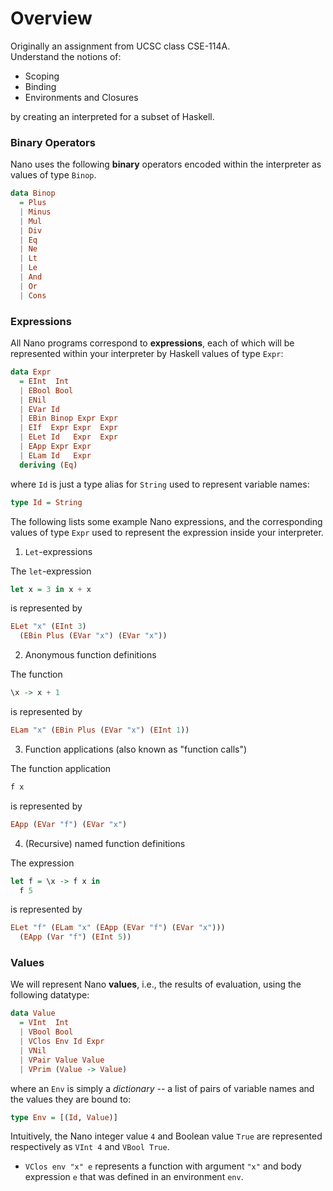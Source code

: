 # Overview
Originally an assignment from UCSC class CSE-114A. \
Understand the notions of:
  * Scoping
  * Binding
  * Environments and Closures

by creating an interpreted for a subset of Haskell.

### Binary Operators

Nano uses the following **binary** operators encoded
within the interpreter as values of type `Binop`.

```haskell
data Binop
  = Plus
  | Minus
  | Mul
  | Div
  | Eq
  | Ne
  | Lt
  | Le
  | And
  | Or
  | Cons
```

### Expressions

All Nano programs correspond to **expressions**,
each of which will be represented within your
interpreter by Haskell values of type `Expr`:

```haskell
data Expr
  = EInt  Int
  | EBool Bool
  | ENil
  | EVar Id
  | EBin Binop Expr Expr
  | EIf  Expr Expr  Expr
  | ELet Id   Expr  Expr
  | EApp Expr Expr
  | ELam Id   Expr
  deriving (Eq)
```

where `Id` is just a type alias for `String` used to represent
variable names:

```haskell
type Id = String
```

The following lists some example Nano expressions,
and the corresponding values of type `Expr` used to represent
the expression inside your interpreter.

1. `Let`-expressions

The `let`-expression

```haskell
let x = 3 in x + x		
```

is represented by

```haskell
ELet "x" (EInt 3)
  (EBin Plus (EVar "x") (EVar "x"))
```

2. Anonymous function definitions

The function

```haskell
\x -> x + 1
```

is represented by

```haskell
ELam "x" (EBin Plus (EVar "x") (EInt 1))
```

3. Function applications (also known as "function calls")

The function application

```haskell
f x									
```

is represented by

```haskell
EApp (EVar "f") (EVar "x")
```

4. (Recursive) named function definitions

The expression

```haskell
let f = \x -> f x in
  f 5	    
```

is represented by

```haskell
ELet "f" (ELam "x" (EApp (EVar "f") (EVar "x")))
  (EApp (Var "f") (EInt 5))
```

### Values

We will represent Nano **values**, i.e., the results
of evaluation, using the following datatype:

```haskell
data Value
  = VInt  Int
  | VBool Bool
  | VClos Env Id Expr
  | VNil
  | VPair Value Value
  | VPrim (Value -> Value)
```

where an `Env` is simply a *dictionary* -- a list of pairs
of variable names and the values they are bound to:

```haskell
type Env = [(Id, Value)]
```

Intuitively, the Nano integer value `4` and Boolean value
`True` are represented respectively as `VInt 4` and `VBool True`.

- `VClos env "x" e` represents a function with argument `"x"`
   and body expression `e` that was defined in an environment
   `env`.
